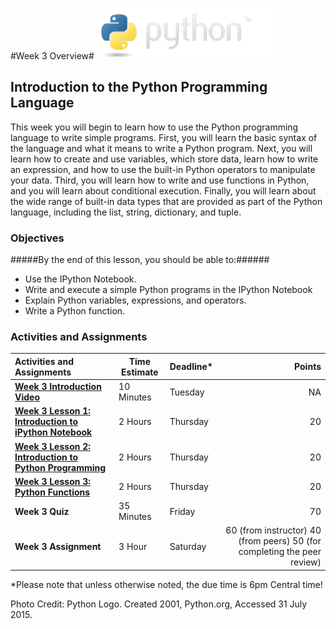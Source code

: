 #Week 3 Overview#
![python logo](python-logo.png)
## Introduction to the Python Programming Language ##

This week you will begin to learn how to use the Python programming language to write simple programs. First, you will learn the basic syntax of the language and what it means to write a Python program. Next, you will learn how to create and use variables, which store data, learn how to write an expression, and how to use the built-in Python operators to manipulate your data. Third, you will learn how to write and use functions in Python, and you will learn about conditional execution. Finally, you will learn about the wide range of built-in data types that are provided as part of the Python language, including the list, string, dictionary, and tuple.

### Objectives ###

#####By the end of this lesson, you should be able to:######

- Use the IPython Notebook.
- Write and execute a simple Python programs in the IPython Notebook
- Explain Python variables, expressions, and operators.
- Write a Python function.


### Activities and Assignments ###

|Activities and Assignments | Time Estimate | Deadline* | Points|
|:------| -----|-------|----------:|
|**[Week 3 Introduction Video](https://mediaspace.illinois.edu/media/Week+Three/1_zz2e0clu)**|10 Minutes|Tuesday|NA|
|**[Week 3 Lesson 1: Introduction to iPython Notebook](lesson1.md)**| 2 Hours |Thursday| 20|
|**[Week 3 Lesson 2: Introduction to Python Programming](lesson2.md)**| 2 Hours | Thursday | 20 |
|**[Week 3 Lesson 3: Python Functions](lesson3.md)**| 2 Hours | Thursday| 20 |
|**Week 3 Quiz**| 35 Minutes | Friday | 70|
|**Week 3 Assignment**| 3 Hour | Saturday | 60 (from instructor) 40 (from peers) 50 (for completing the peer review) | 

*Please note that unless otherwise noted, the due time is 6pm Central time!

Photo Credit: Python Logo. Created 2001, Python.org, Accessed 31 July 2015.